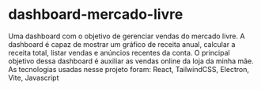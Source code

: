 # dashboard-mercado-livre
Uma dashboard com o objetivo de gerenciar vendas do mercado livre. A dashboard é capaz de mostrar um gráfico de receita anual, calcular a receita total, listar vendas e anúncios recentes da conta. O principal objetivo dessa dashboard é auxiliar as vendas online da loja da minha mãe.
As tecnologias usadas nesse projeto foram:
React, TailwindCSS, Electron, Vite, Javascript
